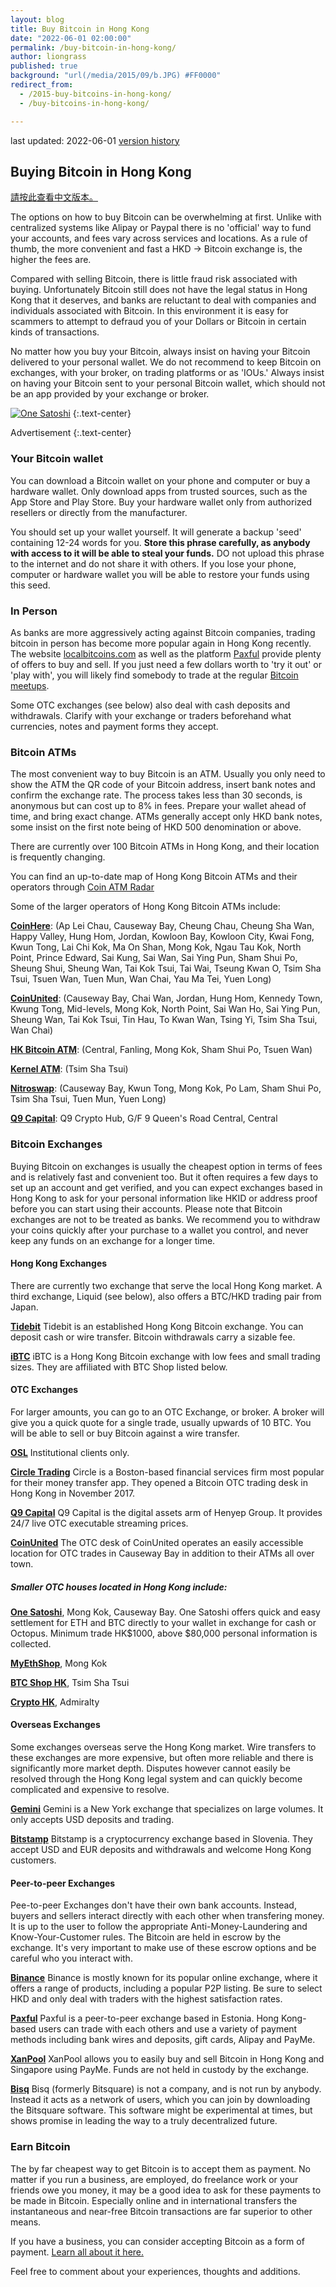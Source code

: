 ```yaml
---
layout: blog
title: Buy Bitcoin in Hong Kong
date: "2022-06-01 02:00:00"
permalink: /buy-bitcoin-in-hong-kong/
author: liongrass
published: true
background: "url(/media/2015/09/b.JPG) #FF0000"
redirect_from:
  - /2015-buy-bitcoins-in-hong-kong/
  - /buy-bitcoins-in-hong-kong/

---
```


last updated: 2022-06-01 [version history](https://github.com/bitcoinhk/bitcoinhk.github.io/commits/master/_posts/2015-09-08-buy-bitcoin-in-hong-kong.md)

## Buying Bitcoin in Hong Kong

[請按此查看中文版本。](https://比特幣.組織.香港/buy-bitcoin-in-hong-kong/)

The options on how to buy Bitcoin can be overwhelming at first. Unlike with centralized systems like Alipay or Paypal there is no 'official' way to fund your accounts, and fees vary across services and locations. As a rule of thumb, the more convenient and fast a HKD -> Bitcoin exchange is, the higher the fees are.

Compared with selling Bitcoin, there is little fraud risk associated with buying.
Unfortunately Bitcoin still does not have the legal status in Hong Kong that it deserves, and banks are reluctant to deal with companies and individuals associated with Bitcoin. In this environment it is easy for scammers to attempt to defraud you of your Dollars or Bitcoin in certain kinds of transactions.

No matter how you buy your Bitcoin, always insist on having your Bitcoin delivered to your personal wallet. We do not recommend to keep Bitcoin on exchanges, with your broker, on trading platforms or as 'IOUs.' Always insist on having your Bitcoin sent to your personal Bitcoin wallet, which should not be an app provided by your exchange or broker.

[![One Satoshi](https://cdn.onesatoshi.world/bitcoin-org/bitcoin-org-banner-01.jpg)](https://www.onesatoshi.world/)
{:.text-center}

Advertisement
{:.text-center}

### Your Bitcoin wallet

You can download a Bitcoin wallet on your phone and computer or buy a hardware wallet. Only download apps from trusted sources, such as the App Store and Play Store. Buy your hardware wallet only from authorized resellers or directly from the manufacturer.

You should set up your wallet yourself. It will generate a backup 'seed' containing 12-24 words for you. **Store this phrase carefully, as anybody with access to it will be able to steal your funds.** DO not upload this phrase to the internet and do not share it with others. If you lose your phone, computer or hardware wallet you will be able to restore your funds using this seed.

### In Person

As banks are more aggressively acting against Bitcoin companies, trading bitcoin in person has become more popular again in Hong Kong recently. The website [localbitcoins.com](https://localbitcoins.com/buy-bitcoins-online/hkd/) as well as the platform [Paxful](https://paxful.com/) provide plenty of offers to buy and sell. If you just need a few dollars worth to 'try it out' or 'play with', you will likely find somebody to trade at the regular [Bitcoin meetups](http://www.meetup.com/Bitcoin-HK/).

Some OTC exchanges (see below) also deal with cash deposits and withdrawals. Clarify with your exchange or traders beforehand what currencies, notes and payment forms they accept.

### Bitcoin ATMs

The most convenient way to buy Bitcoin is an ATM. Usually you only need to show the ATM the QR code of your Bitcoin address, insert bank notes and confirm the exchange rate. The process takes less than 30 seconds, is anonymous but can cost up to 8% in fees. Prepare your wallet ahead of time, and bring exact change. ATMs generally accept only HKD bank notes, some insist on the first note being of HKD 500 denomination or above.

There are currently over 100 Bitcoin ATMs in Hong Kong, and their location is frequently changing.

You can find an up-to-date map of Hong Kong Bitcoin ATMs and their operators through [Coin ATM Radar](https://coinatmradar.com/city/74/bitcoin-atm-hong-kong/)

Some of the larger operators of Hong Kong Bitcoin ATMs include:

**[CoinHere](https://coinhere.io/atm-locations/)**: (Ap Lei Chau, Causeway Bay, Cheung Chau, Cheung Sha Wan, Happy Valley, Hung Hom, Jordan, Kowloon Bay, Kowloon City, Kwai Fong, Kwun Tong, Lai Chi Kok, Ma On Shan, Mong Kok, Ngau Tau Kok, North Point, Prince Edward, Sai Kung, Sai Wan, Sai Ying Pun, Sham Shui Po, Sheung Shui, Sheung Wan, Tai Kok Tsui, Tai Wai, Tseung Kwan O, Tsim Sha Tsui, Tsuen Wan, Tuen Mun, Wan Chai, Yau Ma Tei, Yuen Long)

**[CoinUnited](https://coinunited.io/atm)**: (Causeway Bay, Chai Wan, Jordan, Hung Hom, Kennedy Town, Kwung Tong, Mid-levels, Mong Kok, North Point, Sai Wan Ho, Sai Ying Pun, Sheung Wan, Tai Kok Tsui, Tin Hau, To Kwan Wan, Tsing Yi, Tsim Sha Tsui, Wan Chai)

**[HK Bitcoin ATM](http://hkbitcoinatm.com)**: (Central, Fanling, Mong Kok, Sham Shui Po, Tsuen Wan)

**[Kernel ATM](https://kernelatm.hk/)**: (Tsim Sha Tsui)

**[Nitroswap](https://nitroswap.com/location-2/index.html)**: (Causeway Bay, Kwun Tong, Mong Kok, Po Lam, Sham Shui Po, Tsim Sha Tsui, Tuen Mun, Yuen Long)

**[Q9 Capital](https://www.q9capital.com/en)**: Q9 Crypto Hub, G/F 9 Queen's Road Central, Central

### Bitcoin Exchanges

Buying Bitcoin on exchanges is usually the cheapest option in terms of fees and is relatively fast and convenient too. But it often requires a few days to set up an account and get verified, and you can expect exchanges based in Hong Kong to ask for your personal information like HKID or address proof before you can start using their accounts.
Please note that Bitcoin exchanges are not to be treated as banks. We recommend you to withdraw your coins quickly after your purchase to a wallet you control, and never keep any funds on an exchange for a longer time.

#### Hong Kong Exchanges

There are currently two exchange that serve the local Hong Kong market. A third exchange, Liquid (see below), also offers a BTC/HKD trading pair from Japan.

**[Tidebit](https://www.tidebit.com/)**
Tidebit is an established Hong Kong Bitcoin exchange. You can deposit cash or wire transfer. Bitcoin withdrawals carry a sizable fee.

**[iBTC](https://ibtc.com.hk)**
iBTC is a Hong Kong Bitcoin exchange with low fees and small trading sizes. They are affiliated with BTC Shop listed below.

#### OTC Exchanges

For larger amounts, you can go to an OTC Exchange, or broker. A broker will give you a quick quote for a single trade, usually upwards of 10 BTC. You will be able to sell or buy Bitcoin against a wire transfer.

**[OSL](https://www.osl.com/)**
Institutional clients only.

**[Circle Trading](https://www.circletrading.com/)**
Circle is a Boston-based financial services firm most popular for their money transfer app. They opened a Bitcoin OTC trading desk in Hong Kong in November 2017.

**[Q9 Capital](https://www.q9capital.com)**
Q9 Capital is the digital assets arm of Henyep Group. It provides 24/7 live OTC executable streaming prices.

**[CoinUnited](https://coinunited.io/en/otc)**
The OTC desk of CoinUnited operates an easily accessible location for OTC trades in Causeway Bay in addition to their ATMs all over town.

##### Smaller OTC houses located in Hong Kong include:

**[One Satoshi](https://www.onesatoshi.world/)**, Mong Kok, Causeway Bay. One Satoshi offers quick and easy settlement for ETH and BTC directly to your wallet in exchange for cash or Octopus. Minimum trade HK$1000, above $80,000 personal information is collected.

**[MyEthShop](https://www.myethshop.com/)**, Mong Kok

**[BTC Shop HK](https://btcshop.com.hk/)**, Tsim Sha Tsui

**[Crypto HK](https://www.cryptocurrencyhongkong.com/)**, Admiralty

#### Overseas Exchanges

Some exchanges overseas serve the Hong Kong market. Wire transfers to these exchanges are more expensive, but often more reliable and there is significantly more market depth. Disputes however cannot easily be resolved through the Hong Kong legal system and can quickly become complicated and expensive to resolve.

**[Gemini](https://gemini.com/)**
Gemini is a New York exchange that specializes on large volumes. It only accepts USD deposits and trading.

**[Bitstamp](https://www.bitstamp.net/)**
Bitstamp is a cryptocurrency exchange based in Slovenia. They accept USD and EUR deposits and withdrawals and welcome Hong Kong customers.

#### Peer-to-peer Exchanges

Pee-to-peer Exchanges don't have their own bank accounts. Instead, buyers and sellers interact directly with each other when transfering money. It is up to the user to follow the appropriate Anti-Money-Laundering and Know-Your-Customer rules. The Bitcoin are held in escrow by the exchange. It's very important to make use of these escrow options and be careful who you interact with.

**[Binance](https://c2c.binance.com/en/trade/buy/BTC)**
Binance is mostly known for its popular online exchange, where it offers a range of products, including a popular P2P listing. Be sure to select HKD and only deal with traders with the highest satisfaction rates.

**[Paxful](https://paxful.com/)**
Paxful is a peer-to-peer exchange based in Estonia. Hong Kong-based users can trade with each others and use a variety of payment methods including bank wires and deposits, gift cards, Alipay and PayMe.

**[XanPool](https://xanpool.com/)**
XanPool allows you to easily buy and sell Bitcoin in Hong Kong and Singapore using PayMe. Funds are not held in custody by the exchange.

**[Bisq](https://bisq.network/)**
Bisq (formerly Bitsquare) is not a company, and is not run by anybody. Instead it acts as a network of users, which you can join by downloading the Bitsquare software. This software might be experimental at times, but shows promise in leading the way to a truly decentralized future.

### Earn Bitcoin

The by far cheapest way to get Bitcoin is to accept them as payment. No matter if you run a business, are employed, do freelance work or your friends owe you money, it may be a good idea to ask for these payments to be made in Bitcoin. Especially online and in international transfers the instantaneous and near-free Bitcoin transactions are far superior to other means.

If you have a business, you can consider accepting Bitcoin as a form of payment. [Learn all about it here.](https://www.bitcoinhk.org/accept-bitcoin-now/)


Feel free to comment about your experiences, thoughts and additions.


